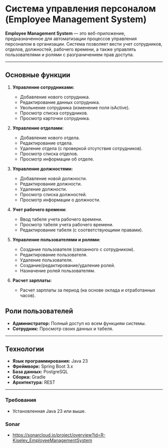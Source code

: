 # Система управления персоналом (Employee Management System)

**Employee Management System** — это веб-приложение, предназначенное для автоматизации процессов управления персоналом в
организации. Система позволяет вести учет сотрудников, отделов, должностей, рабочего времени, а также управлять
пользователями и ролями с разграничением прав доступа.

---

## Основные функции

1. **Управление сотрудниками:**
    * Добавление нового сотрудника.
    * Редактирование данных сотрудника.
    * Увольнение сотрудника (изменение поля isActive).
    * Просмотр списка сотрудников.
    * Просмотр карточки сотрудника.

2. **Управление отделами:**
    * Добавление нового отдела.
    * Редактирование отдела.
    * Удаление отдела (с проверкой отсутствия сотрудников).
    * Просмотр списка отделов.
    * Просмотр информации об отделе.

3. **Управление должностями:**
    * Добавление новой должности.
    * Редактирование должности.
    * Удаление должности.
    * Просмотр списка должностей.
    * Просмотр информации о должности.

4. **Учет рабочего времени:**
    * Ввод табеля учета рабочего времени.
    * Просмотр табеля учета рабочего времени.
    * Редактирование табеля (с соответствующими правами).

5. **Управление пользователями и ролями:**
    * Создание пользователя (связанного с сотрудником).
    * Редактирование пользователя.
    * Удаление пользователя.
    * Создание/редактирование/удаление ролей.
    * Назначение ролей пользователям.

6. **Расчет зарплаты:**
    * Расчет зарплаты за период (на основе оклада и отработанных часов).

## Роли пользователей

* **Администратор:** Полный доступ ко всем функциям системы.
* **Сотрудник:** Просмотр своих данных и табеля.

---

## Технологии

* **Язык программирования:** Java 23
* **Фреймворк:** Spring Boot 3.x
* **База данных:** PostgreSQL
* **Сборка:** Gradle
* **Архитектура:** REST

---

### Требования

* Установленная Java 23 или выше.

### Sonar

* https://sonarcloud.io/project/overview?id=R-Kiselev_EmployeeManagementSystem
